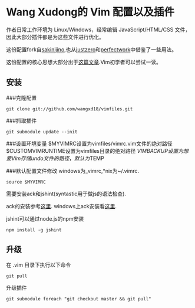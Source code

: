 # Wang Xudong的 Vim 配置以及插件

作者日常工作环境为 Linux/Windows，经常编辑 JavaScript/HTML/CSS 文件，因此大部分插件都是为这些文件进行优化。

这份配置fork自[sakinijino](https://github.com/sakinijino/vimfiles/),也从[justzero](https://github.com/justzero/vim)和[perfectwork](https://github.com/perfectworks/vim)中借鉴了一些用法。

这份配置的核心思想大部分出于[这篇文章](http://stevelosh.com/blog/2010/09/coming-home-to-vim/?utm_source=feedburner&utm_medium=feed&utm_campaign=Feed%3A+stevelosh+%28Steve+Losh%29).Vim初学者可以尝试一读。

## 安装

###克隆配置

    git clone git://github.com/wangxd18/vimfiles.git

###抓取插件

    git submodule update --init

###设置环境变量
    $MYVIMRC设置为vimfiles/vimrc.vim文件的绝对路径
    $CUSTOMVIMRUNTIME设置为vimfiles目录的绝对路径
    $VIMBACKUP设置为想要Vim存储undo文件的路径，默认为$TEMP

###默认配置文件修改
windows为\_vimrc,\*nix为~/.vimrc.

    source $MYVIMRC

需要安装ack和jshint(syntastic用于做js的语法检查).

ack的安装参考[这里](https://github.com/mileszs/ack.vim).
windows上ack安装看[这里](http://blog.csdn.net/sxvbc/article/details/6334855).

jshint可以通过node.js的npm安装

    npm install -g jshint

## 升级

在 .vim 目录下执行以下命令

    git pull

升级插件

    git submodule foreach "git checkout master && git pull"

